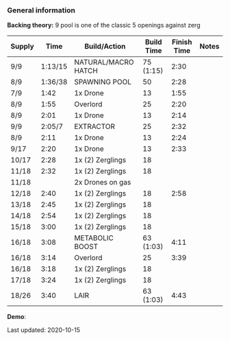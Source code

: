 ### General information




**Backing theory:** 9 pool is one of the classic 5 openings against zerg



 Supply | Time | Build/Action | Build Time | Finish Time | Notes
 -------|------|-------|------------|-------------|------ 
|9/9|1:13/15|NATURAL/MACRO HATCH|75 (1:15)|2:30
|8/9|1:36/38|SPAWNING POOL|50|2:28
|7/9|1:42|1x Drone|13|1:55
|8/9|1:55|Overlord|25|2:20
|8/9|2:01|1x Drone|13|2:14
|9/9|2:05/7|EXTRACTOR|25|2:32
|8/9|2:11|1x Drone|13|2:24
|9/17|2:20|1x Drone|13|2:33
|10/17|2:28|1x (2) Zerglings|18|
|11/18|2:32|1x (2) Zerglings|18|
|11/18||2x Drones on gas||
|12/18|2:40|1x (2) Zerglings|18|2:58
|13/18|2:45|1x (2) Zerglings|18|
|14/18|2:54|1x (2) Zerglings|18|
|15/18|3:00|1x (2) Zerglings|18|
|16/18|3:08|METABOLIC BOOST|63 (1:03)|4:11
|16/18|3:14|Overlord|25|3:39
|16/18|3:18|1x (2) Zerglings|18|
|17/18|3:24|1x (2) Zerglings|18|
|18/26|3:40|LAIR|63 (1:03)|4:43

**Demo**: 

Last updated: 2020-10-15
